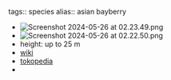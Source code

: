 tags:: species
alias:: asian bayberry

- ![Screenshot 2024-05-26 at 02.23.49.png](https://peach-geographical-bat-397.mypinata.cloud/ipfs/QmVaTkE72qAFUEfwdHdhSAYbTPDgdSKYzBHx7DFmkFDvbv)
- ![Screenshot 2024-05-26 at 02.22.50.png](https://peach-geographical-bat-397.mypinata.cloud/ipfs/QmYgSUVSFTd8qLdEWjbyAyHSMnK4ZZFcYLMdbm8Cf66Rq4)
- height: up to 25 m
- [wiki](https://en.wikipedia.org/wiki/Nageia_nagi)
- [tokopedia](https://www.tokopedia.com/greenmutis/bibit-bonsai-nageia-nagi-variegata-lohansung-nagi?extParam=ivf%3Dfalse%26src%3Dsearch&refined=true)
-